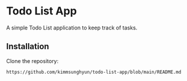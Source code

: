 # Todo List App

A simple Todo List application to keep track of tasks.

## Installation

Clone the repository:
```bash
https://github.com/kimmsunghyun/todo-list-app/blob/main/README.md

